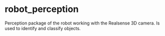 # robot_perception
Perception package of the robot working with the Realsense 3D camera. Is used to identify and classify objects.
